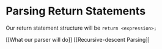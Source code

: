 # Parsing Return Statements

Our return statement structure will be `return <expression>;`

[[What our parser will do]]
[[Recursive-descent Parsing]]
